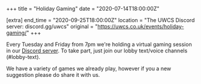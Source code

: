 +++
title = "Holiday Gaming"
date = "2020-07-14T18:00:00Z"

[extra]
end_time = "2020-09-25T18:00:00Z"
location = "The UWCS Discord server: discord.gg/uwcs"
original = "https://uwcs.co.uk/events/holiday-gaming/"
+++

Every Tuesday and Friday from 7pm we're holding a virtual gaming session in our [Discord server](http://discord.gg/uwcs). To take part, just join our lobby text/voice channels (\#lobby-text).  
  
We have a variety of games we already play, however if you a new suggestion please do share it with us.

